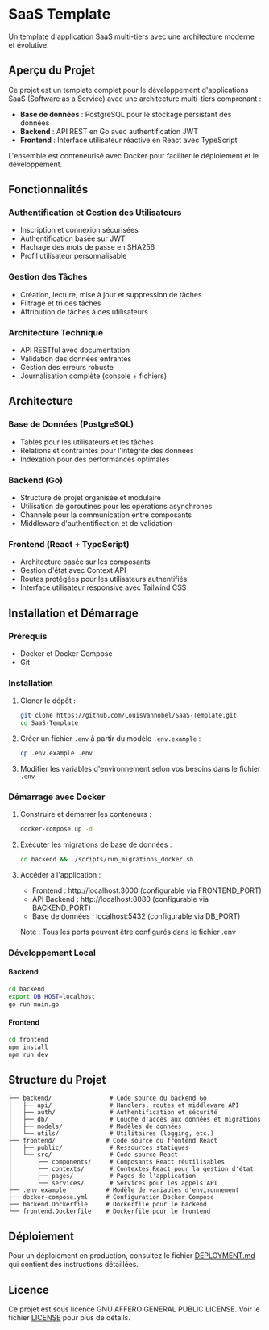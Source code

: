 # SaaS Template

Un template d'application SaaS multi-tiers avec une architecture moderne et évolutive.

## Aperçu du Projet

Ce projet est un template complet pour le développement d'applications SaaS (Software as a Service) avec une architecture multi-tiers comprenant :

- **Base de données** : PostgreSQL pour le stockage persistant des données
- **Backend** : API REST en Go avec authentification JWT
- **Frontend** : Interface utilisateur réactive en React avec TypeScript

L'ensemble est conteneurisé avec Docker pour faciliter le déploiement et le développement.

## Fonctionnalités

### Authentification et Gestion des Utilisateurs
- Inscription et connexion sécurisées
- Authentification basée sur JWT
- Hachage des mots de passe en SHA256
- Profil utilisateur personnalisable

### Gestion des Tâches
- Création, lecture, mise à jour et suppression de tâches
- Filtrage et tri des tâches
- Attribution de tâches à des utilisateurs

### Architecture Technique
- API RESTful avec documentation
- Validation des données entrantes
- Gestion des erreurs robuste
- Journalisation complète (console + fichiers)

## Architecture

### Base de Données (PostgreSQL)
- Tables pour les utilisateurs et les tâches
- Relations et contraintes pour l'intégrité des données
- Indexation pour des performances optimales

### Backend (Go)
- Structure de projet organisée et modulaire
- Utilisation de goroutines pour les opérations asynchrones
- Channels pour la communication entre composants
- Middleware d'authentification et de validation

### Frontend (React + TypeScript)
- Architecture basée sur les composants
- Gestion d'état avec Context API
- Routes protégées pour les utilisateurs authentifiés
- Interface utilisateur responsive avec Tailwind CSS

## Installation et Démarrage

### Prérequis
- Docker et Docker Compose
- Git

### Installation

1. Cloner le dépôt :
   ```bash
   git clone https://github.com/LouisVannobel/SaaS-Template.git
   cd SaaS-Template
   ```

2. Créer un fichier `.env` à partir du modèle `.env.example` :
   ```bash
   cp .env.example .env
   ```

3. Modifier les variables d'environnement selon vos besoins dans le fichier `.env`

### Démarrage avec Docker

1. Construire et démarrer les conteneurs :
   ```bash
   docker-compose up -d
   ```

2. Exécuter les migrations de base de données :
   ```bash
   cd backend && ./scripts/run_migrations_docker.sh
   ```

3. Accéder à l'application :
   - Frontend : http://localhost:3000 (configurable via FRONTEND_PORT)
   - API Backend : http://localhost:8080 (configurable via BACKEND_PORT)
   - Base de données : localhost:5432 (configurable via DB_PORT)
   
   Note : Tous les ports peuvent être configurés dans le fichier .env

### Développement Local

#### Backend
```bash
cd backend
export DB_HOST=localhost
go run main.go
```

#### Frontend
```bash
cd frontend
npm install
npm run dev
```

## Structure du Projet

```
├── backend/                # Code source du backend Go
│   ├── api/                # Handlers, routes et middleware API
│   ├── auth/               # Authentification et sécurité
│   ├── db/                 # Couche d'accès aux données et migrations
│   ├── models/             # Modèles de données
│   └── utils/              # Utilitaires (logging, etc.)
├── frontend/              # Code source du frontend React
│   ├── public/             # Ressources statiques
│   └── src/                # Code source React
│       ├── components/     # Composants React réutilisables
│       ├── contexts/       # Contextes React pour la gestion d'état
│       ├── pages/          # Pages de l'application
│       └── services/       # Services pour les appels API
├── .env.example           # Modèle de variables d'environnement
├── docker-compose.yml     # Configuration Docker Compose
├── backend.Dockerfile     # Dockerfile pour le backend
└── frontend.Dockerfile    # Dockerfile pour le frontend
```

## Déploiement

Pour un déploiement en production, consultez le fichier [DEPLOYMENT.md](DEPLOYMENT.md) qui contient des instructions détaillées.

## Licence

Ce projet est sous licence GNU AFFERO GENERAL PUBLIC LICENSE. Voir le fichier [LICENSE](LICENSE) pour plus de détails.